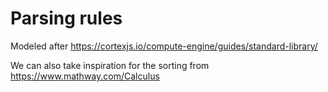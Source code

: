 # Parsing rules

Modeled after https://cortexjs.io/compute-engine/guides/standard-library/

We can also take inspiration for the sorting from https://www.mathway.com/Calculus
